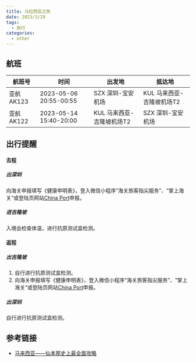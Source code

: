 ```yaml
---
title: 马拉西亚之旅
date: 2023/3/29
tags:
  - 旅行
categories:
  - other
---
```


## 航班

| 航班号    | 时间                   | 出发地                    | 抵达地                    |
| --------- | ---------------------- | ------------------------- | ------------------------- |
| 亚航AK123 | 2023-05-06 20:55-00:55 | SZX 深圳-宝安机场         | KUL 马来西亚-吉隆坡机场T2 |
| 亚航AK122 | 2023-05-14 15:40-20:00 | KUL 马来西亚-吉隆坡机场T2 | SZX 深圳-宝安机场         |

## 出行提醒

#### 去程

##### 出深圳

向海关申报填写《健康申明表》，登入微信小程序“海关旅客指尖服务”、“掌上海关”或登陆页网站[China Port](https://htdecl.chinaport.gov.cn/htdeclweb/home/pages/healthDeclare/declare.html)申报。

##### 进吉隆坡

入境会检查体温，进行抗原测试盒检测。

#### 返程

##### 出吉隆坡

1. 自行进行抗原测试盒检测。
2. 向海关申报填写《健康申明表》，登入微信小程序“海关旅客指尖服务”、“掌上海关”或登陆页网站[China Port](https://htdecl.chinaport.gov.cn/htdeclweb/home/pages/healthDeclare/declare.html)申报。

##### 出深圳

自行进行抗原测试盒检测。



## 参考链接
- [马来西亚——仙本那史上最全面攻略](https://zhuanlan.zhihu.com/p/33670717)